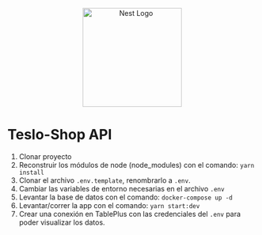 <p align="center">
  <a href="http://nestjs.com/" target="blank"><img src="https://nestjs.com/img/logo-small.svg" width="200" alt="Nest Logo" /></a>
</p>

# Teslo-Shop API

1. Clonar proyecto
2. Reconstruir los módulos de node (node_modules) con el comando: ```yarn install```
3. Clonar el archivo ```.env.template```, renombrarlo a ```.env```.
4. Cambiar las variables de entorno necesarias en el archivo ```.env```
5. Levantar la base de datos con el comando: ```docker-compose up -d```
6. Levantar/correr la app con el comando: ```yarn start:dev```
7. Crear una conexión en TablePlus con las credenciales del ```.env``` para poder visualizar los datos.